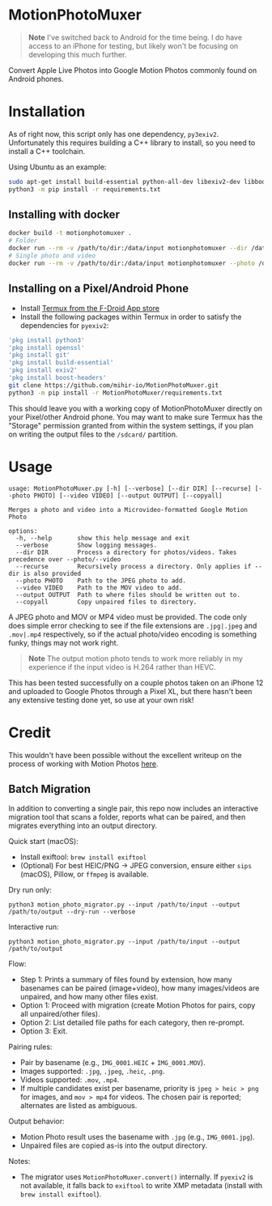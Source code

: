 MotionPhotoMuxer
================

> **Note**
> I've switched back to Android for the time being. I do have access to an iPhone for testing, but
> likely won't be focusing on developing this much further.

Convert Apple Live Photos into Google Motion Photos commonly found on Android phones.

# Installation

As of right now, this script only has one dependency, `py3exiv2`. Unfortunately
this requires building a C++ library to install, so you need to install a C++ toolchain.

Using Ubuntu as an example:

~~~bash
sudo apt-get install build-essential python-all-dev libexiv2-dev libboost-python-dev python3 python3-pip python3-venv
python3 -m pip install -r requirements.txt
~~~
## Installing with docker

```bash
docker build -t motionphotomuxer .
# Folder
docker run --rm -v /path/to/dir:/data/input motionphotomuxer --dir /data/input --output /data/output --copyall
# Single photo and video
docker run --rm -v /path/to/dir:/data/input motionphotomuxer --photo /data/input/photo.jpg --video /data/input/video.mov --output /data/output
```

## Installing on a Pixel/Android Phone

* Install [Termux from the F-Droid App store](https://f-droid.org/en/packages/com.termux/)
* Install the following packages within Termux in order to satisfy the dependencies for `pyexiv2`:

~~~bash
'pkg install python3'
'pkg install openssl'
'pkg install git'
'pkg install build-essential'
'pkg install exiv2'
'pkg install boost-headers'
git clone https://github.com/mihir-io/MotionPhotoMuxer.git
python3 -m pip install -r MotionPhotoMuxer/requirements.txt
~~~

This should leave you with a working copy of MotionPhotoMuxer directly on your Pixel/other Android phone.
You may want to make sure Termux has the "Storage" permission granted from within the system settings, if
you plan on writing the output files to the `/sdcard/` partition.


# Usage

~~~
usage: MotionPhotoMuxer.py [-h] [--verbose] [--dir DIR] [--recurse] [--photo PHOTO] [--video VIDEO] [--output OUTPUT] [--copyall]

Merges a photo and video into a Microvideo-formatted Google Motion Photo

options:
  -h, --help       show this help message and exit
  --verbose        Show logging messages.
  --dir DIR        Process a directory for photos/videos. Takes precedence over --photo/--video
  --recurse        Recursively process a directory. Only applies if --dir is also provided
  --photo PHOTO    Path to the JPEG photo to add.
  --video VIDEO    Path to the MOV video to add.
  --output OUTPUT  Path to where files should be written out to.
  --copyall        Copy unpaired files to directory.
~~~

A JPEG photo and MOV or MP4 video must be provided. The code only does simple
error checking to see if the file extensions are `.jpg|.jpeg` and `.mov|.mp4`
respectively, so if the actual photo/video encoding is something funky, things
may not work right.

> **Note**
> The output motion photo tends to work more reliably in my experience if the input video is H.264 rather than HEVC.

This has been tested successfully on a couple photos taken on an iPhone 12 and
uploaded to Google Photos through a Pixel XL, but there hasn't been any
extensive testing done yet, so use at your own risk!

# Credit

This wouldn't have been possible without the excellent writeup on the process
of working with Motion Photos [here](https://medium.com/android-news/working-with-motion-photos-da0aa49b50c).

Batch Migration
---------------

In addition to converting a single pair, this repo now includes an interactive migration tool that scans a folder, reports what can be paired, and then migrates everything into an output directory.

Quick start (macOS):
- Install exiftool: `brew install exiftool`
- (Optional) For best HEIC/PNG → JPEG conversion, ensure either `sips` (macOS), Pillow, or `ffmpeg` is available.

Dry run only:
```
python3 motion_photo_migrator.py --input /path/to/input --output /path/to/output --dry-run --verbose
```

Interactive run:
```
python3 motion_photo_migrator.py --input /path/to/input --output /path/to/output
```
Flow:
- Step 1: Prints a summary of files found by extension, how many basenames can be paired (image+video), how many images/videos are unpaired, and how many other files exist.
- Option 1: Proceed with migration (create Motion Photos for pairs, copy all unpaired/other files).
- Option 2: List detailed file paths for each category, then re-prompt.
- Option 3: Exit.

Pairing rules:
- Pair by basename (e.g., `IMG_0001.HEIC` + `IMG_0001.MOV`).
- Images supported: `.jpg`, `.jpeg`, `.heic`, `.png`.
- Videos supported: `.mov`, `.mp4`.
- If multiple candidates exist per basename, priority is `jpeg > heic > png` for images, and `mov > mp4` for videos. The chosen pair is reported; alternates are listed as ambiguous.

Output behavior:
- Motion Photo result uses the basename with `.jpg` (e.g., `IMG_0001.jpg`).
- Unpaired files are copied as-is into the output directory.

Notes:
- The migrator uses `MotionPhotoMuxer.convert()` internally. If `pyexiv2` is not available, it falls back to `exiftool` to write XMP metadata (install with `brew install exiftool`).
